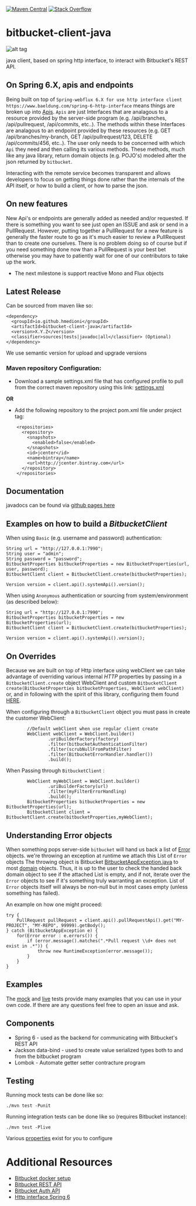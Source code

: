 
[![Maven Central](https://maven-badges.herokuapp.com/maven-central/io.github.cdancy/bitbucket-rest/badge.png)](https://maven-badges.herokuapp.com/maven-central/io.github.cdancy/bitbucket-rest)
[![Stack Overflow](https://img.shields.io/badge/stack%20overflow-bitbucket&#8211;rest-4183C4.svg)](https://stackoverflow.com/questions/tagged/bitbucket+rest)

# bitbucket-client-java
![alt tag](https://wac-cdn.atlassian.com/dam/jcr:e2a6f06f-b3d5-4002-aed3-73539c56a2eb/bitbucket_rgb_blue.png?cdnVersion=cm)

java client, based on spring http interface, to interact with Bitbucket's REST API.

## On Spring 6.X, apis and endpoints
Being built on top of `Spring-webflux 6.X for use http interface client https://www.baeldung.com/spring-6-http-interface` means things are broken up into [Apis](https://github.com/Hillelmed/bitbucket-client-java/tree/master/src/main/java/com/cdancy/bitbucket/rest/features).
`Apis` are just Interfaces that are analagous to a resource provided by the server-side program (e.g. /api/branches, /api/pullrequest, /api/commits, etc..).
The methods within these Interfaces are analagous to an endpoint provided by these resources (e.g. GET /api/branches/my-branch, GET /api/pullrequest/123, DELETE /api/commits/456, etc..).
The user only needs to be concerned with which `Api` they need and then calling its various methods. These methods, much like any java library, return domain objects
(e.g. POJO's) modeled after the json returned by `bitbucket`.

Interacting with the remote service becomes transparent and allows developers to focus on getting
things done rather than the internals of the API itself, or how to build a client, or how to parse the json.

## On new features

New Api's or endpoints are generally added as needed and/or requested. If there is something you want
to see just open an ISSUE and ask or send in a PullRequest. However, putting together a PullRequest
for a new feature is generally the faster route to go as it's much easier to review a PullRequest
than to create one ourselves. There is no problem doing so of course but if you need something done
now than a PullRequest is your best bet otherwise you may have to patiently wait for one of our
contributors to take up the work.

* The next milestone is support reactive Mono<T> and Flux<T> objects
## Latest Release

Can be sourced from maven like so:

    <dependency>
      <groupId>io.github.hmedioni</groupId>
      <artifactId>bitbucket-client-java</artifactId>
      <version>X.Y.Z</version>
      <classifier>sources|tests|javadoc|all</classifier> (Optional)
    </dependency>

We use semantic version for upload and upgrade versions

### Maven repository Configuration:

* Download a sample settings.xml file that has configured profile to pull from the correct maven repository using this link: [settings.xml](https://bintray.com/repo/downloadMavenRepoSettingsFile/downloadSettings?repoPath=%2Fbintray%2Fjcenter)

**OR**

* Add the following repository to the project pom.xml file under project tag:
```
    <repositories>
      <repository>
        <snapshots>
          <enabled>false</enabled>
        </snapshots>
        <id>jcenter</id>
        <name>bintray</name>
        <url>http://jcenter.bintray.com</url>
      </repository>
    </repositories>
```
## Documentation

javadocs can be found via [github pages here](https://github.com/Hillelmed/bitbucket-client-java/)

## Examples on how to build a _BitbucketClient_

When using `Basic` (e.g. username and password) authentication:

    String url = "http://127.0.0.1:7990";
    String user = "admin";
    String password = "password";
    BitbucketProperties bitbucketProperties = new BitbucketProperties(url, user, password);
    BitbucketClient client = BitbucketClient.create(bitbucketProperties);

    Version version = client.api().systemApi().version();


When using `Anonymous` authentication or sourcing from system/environment (as described below):

    String url = "http://127.0.0.1:7990";
    BitbucketProperties bitbucketProperties = new BitbucketProperties(url);
    BitbucketClient client = BitbucketClient.create(bitbucketProperties);

    Version version = client.api().systemApi().version();

## On Overrides

Because we are built on top of Http interface using webClient we can take advantage of overriding various internal _HTTP_ properties by
passing in a `BitbucketClient.create` object WebClient and custom `BitbucketClient create(BitbucketProperties bitbucketProperties, WebClient webClient)` or, and in following with the spirit of this library, configuring them
found [HERE](https://docs.spring.io/spring-framework/reference/web/webflux-webclient/client-builder.html).

When configuring through a `BitbucketClient` object you must pass in create the customer WebClient:

            //Default webClient when use regular client create
            WebClient webClient = WebClient.builder()
                    .uriBuilderFactory(factory)
                    .filter(bitbucketAuthenticationFilter)
                    .filter(scrubNullFromPathFilter)
                    .filter(BitbucketErrorHandler.handler())
                    .build();

When Passing through `BitbucketClient` :

            WebClient myWebClient = WebClient.builder()
                    .uriBuilderFactory(url)
                    .filter(myFilterErrorHandling)
                    .build();
            BitbucketProperties bitbucketProperties = new BitbucketProperties(url);
            BitbucketClient client = BitbucketClient.create(bitbucketProperties,myWebClient);


## Understanding Error objects

When something pops server-side `bitbucket` will hand us back a list of [Error](https://github.com/Hillelmed/bitbucket-client-java/blob/master/src/main/java/com/cdancy/bitbucket/rest/domain/common/Error.java) objects. we're throwing an exception at runtime we attach this List of `Error` objects
The throwing object is Bitbucket [BitbucketAppException.java](https://github.com/Hillelmed/bitbucket-client-java/src%2Fmain%2Fjava%2Fio%2Fgithub%2Fhmedioni%2Fbitbucket%2Fclient%2Fexception%2FBitbucketAppException.java)
to most [domain](https://github.com/Hillelmed/bitbucket-client-java/tree/master/domain/src%2Fmain%2Fjava%2Fio%2Fgithub%2Fhmedioni%2Fbitbucket%2Fclient%2Fdomain) objects. Thus, it is up to the user to check the handed back domain object to see if the attached List is empty, and if not, iterate over the `Error` objects to see if it's something
truly warranting an exception. List of `Error` objects itself will always be non-null but in most cases empty (unless something has failed).

An example on how one might proceed:

    try {
        PullRequest pullRequest = client.api().pullRequestApi().get("MY-PROJECT", "MY-REPO", 99999).getBody();
    } catch (BitbucketAppException e) {
        for(Error error : e.errors()) {
            if (error.message().matches(".*Pull request \\d+ does not exist in .*")) {
                throw new RuntimeException(error.message());
            }
        }
    }


## Examples

The [mock](https://github.com/Hillelmed/bitbucket-client-java/tree/master/src/test/java/com/cdancy/bitbucket/rest/features) and [live](https://github.com/Hillelmed/bitbucket-client-java/tree/master/src/test/java/com/cdancy/bitbucket/rest/features) tests provide many examples
that you can use in your own code. If there are any questions feel free to open an issue and ask.

## Components

- Spring 6 \- used as the backend for communicating with Bitbucket's REST API
- Jackson data-bind \- used to create value serialized types both to and from the bitbucket program
- Lombok \- Automate getter setter contracture program

## Testing

Running mock tests can be done like so:

    ./mvn test -Punit

Running integration tests can be done like so (requires Bitbucket instance):

    ./mvn test -Plive

Various [properties](https://github.com/Hillelmed/bitbucket-client-java/tree/master/pom.xml) exist for you to configure

# Additional Resources

* [Bitbucket docker setup](https://bitbucket.org/atlassian/docker-atlassian-bitbucket-server)
* [Bitbucket REST API](https://developer.atlassian.com/static/rest/bitbucket-server/latest/bitbucket-rest.html)
* [Bitbucket Auth API](https://developer.atlassian.com/bitbucket/server/docs/latest/how-tos/example-basic-authentication.html)
* [Http interface Spring 6](https://www.baeldung.com/spring-6-http-interface)